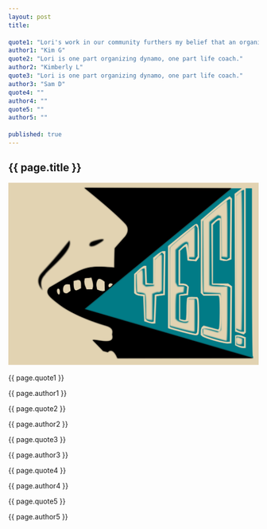 ```yaml
---
layout: post
title:

quote1: "Lori's work in our community furthers my belief that an organized, calm, clean home is directly linked to kids doing well in class."
author1: "Kim G"
quote2: "Lori is one part organizing dynamo, one part life coach."
author2: "Kimberly L"
quote3: "Lori is one part organizing dynamo, one part life coach."
author3: "Sam D"
quote4: ""
author4: ""
quote5: ""
author5: ""

published: true
---
```


<section id="testamonials" class="testamonials content-section text-center">
  <div class="container-fluid">
    <div class="row">
      <div class="col-md-12">
          <h2>{{ page.title }}</h2>
      </div>
    </div>
      <div class="art row">
        <img src="../img/testamonials-yes.svg" class="img-responsive" alt="Responsive image">
        <span class="quotes">
          <p class="quote">{{ page.quote1 }}</p><p class="author">{{ page.author1 }}</p>
          <p class="quote">{{ page.quote2 }}</p><p class="author">{{ page.author2 }}</p>
          <p class="quote">{{ page.quote3 }}</p><p class="author">{{ page.author3 }}</p>
          <p class="quote">{{ page.quote4 }}</p><p class="author">{{ page.author4 }}</p>
          <p class="quote">{{ page.quote5 }}</p><p class="author">{{ page.author5 }}</p>
        </span>
      </div>
  </div>
</section>
